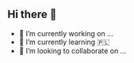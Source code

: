 ## Hi there 👋

- 🔭 I’m currently working on ...
- 🌱 I’m currently learning 🇵🇱
- 👯 I’m looking to collaborate on ...

<!--
**DevTreeO/DevTreeO** is a ✨ _special_ ✨ repository because its `README.md` (this file) appears on your GitHub profile.

Here are some ideas to get you started:

- 🔭 I’m currently working on ...
- 🌱 I’m currently learning ...
- 👯 I’m looking to collaborate on ...
